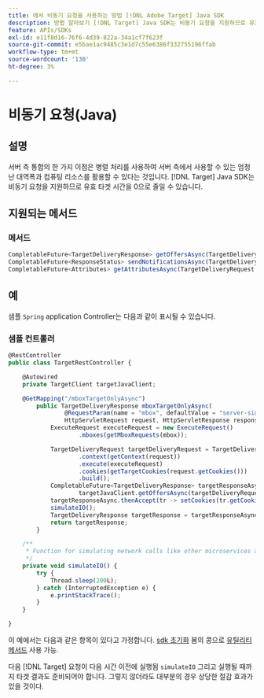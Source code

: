 ```yaml
---
title: 에서 비동기 요청을 사용하는 방법 [!DNL Adobe Target] Java SDK
description: 방법 알아보기 [!DNL Target] Java SDK는 비동기 요청을 지원하므로 유효 타겟 시간을 0으로 줄일 수 있습니다.
feature: APIs/SDKs
exl-id: e11f8d16-76f6-4d39-822a-34a1cf7f623f
source-git-commit: e5bae1ac9485c3e1d7c55e6386f332755196ffab
workflow-type: tm+mt
source-wordcount: '130'
ht-degree: 3%

---
```


# 비동기 요청(Java)

## 설명

서버 측 통합의 한 가지 이점은 병렬 처리를 사용하여 서버 측에서 사용할 수 있는 엄청난 대역폭과 컴퓨팅 리소스를 활용할 수 있다는 것입니다. [!DNL Target] Java SDK는 비동기 요청을 지원하므로 유효 타겟 시간을 0으로 줄일 수 있습니다.

## 지원되는 메서드

### 메서드

```javascript {line-numbers="true"}
CompletableFuture<TargetDeliveryResponse> getOffersAsync(TargetDeliveryRequest request);
CompletableFuture<ResponseStatus> sendNotificationsAsync(TargetDeliveryRequest request);
CompletableFuture<Attributes> getAttributesAsync(TargetDeliveryRequest targetRequest, String ...mboxes);
```

## 예

샘플 `Spring` application Controller는 다음과 같이 표시될 수 있습니다.

### 샘플 컨트롤러

```javascript {line-numbers="true"}
@RestController
public class TargetRestController {

    @Autowired
    private TargetClient targetJavaClient;

    @GetMapping("/mboxTargetOnlyAsync")
        public TargetDeliveryResponse mboxTargetOnlyAsync(
                @RequestParam(name = "mbox", defaultValue = "server-side-mbox") String mbox,
                HttpServletRequest request, HttpServletResponse response) {
            ExecuteRequest executeRequest = new ExecuteRequest()
                    .mboxes(getMboxRequests(mbox));

            TargetDeliveryRequest targetDeliveryRequest = TargetDeliveryRequest.builder()
                    .context(getContext(request))
                    .execute(executeRequest)
                    .cookies(getTargetCookies(request.getCookies()))
                    .build();
            CompletableFuture<TargetDeliveryResponse> targetResponseAsync =
                    targetJavaClient.getOffersAsync(targetDeliveryRequest);
            targetResponseAsync.thenAccept(tr -> setCookies(tr.getCookies(), response));
            simulateIO();
            TargetDeliveryResponse targetResponse = targetResponseAsync.join();
            return targetResponse;
        }

    /**
     * Function for simulating network calls like other microservices and database calls
     */
    private void simulateIO() {
        try {
            Thread.sleep(200L);
        } catch (InterruptedException e) {
            e.printStackTrace();
        }
    }

}
```

이 예에서는 다음과 같은 항목이 있다고 가정합니다. [sdk 초기화](initialize-sdk.md) 봄의 콩으로 [유틸리티 메서드](utility-methods.md) 사용 가능.

다음 [!DNL Target] 요청이 다음 시간 이전에 실행됨 `simulateIO` 그리고 실행될 때까지 타겟 결과도 준비되어야 합니다. 그렇지 않더라도 대부분의 경우 상당한 절감 효과가 있을 것이다.
